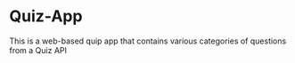 # Quiz-App
This is a web-based quip app that contains various categories of questions from a Quiz API 
